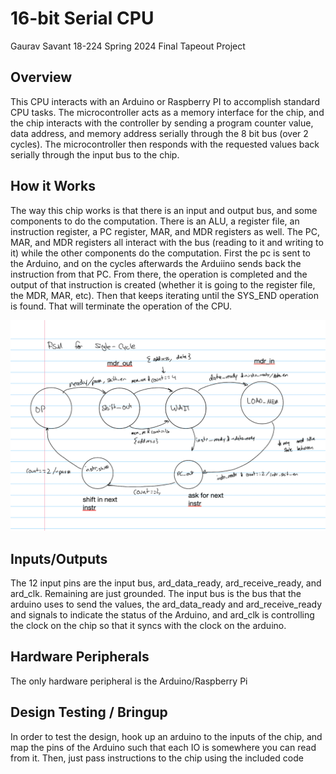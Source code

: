 # 16-bit Serial CPU
Gaurav Savant
18-224 Spring 2024 Final Tapeout Project

## Overview
This CPU interacts with an Arduino or Raspberry PI to accomplish standard CPU tasks. The microcontroller acts as a memory interface for the chip, and the chip interacts with the controller by sending a program counter value, data address, and memory address serially through the 8 bit bus (over 2 cycles). The microcontroller then responds with the requested values back serially through the input bus to the chip.
## How it Works
The way this chip works is that there is an input and output bus, and some components to do the computation. There is an ALU, a register file, an instruction register, a PC register, MAR, and MDR registers as well. The PC, MAR, and MDR registers all interact with the bus (reading to it and writing to it) while the other components do the computation. First the pc is sent to the Arduino, and on the cycles afterwards the Arduiino sends back the instruction from that PC. From there, the operation is completed and the output of that instruction is created (whether it is going to the register file, the MDR, MAR, etc). Then that keeps iterating until the SYS_END operation is found. That will terminate the operation of the CPU. 

![](images/image2.png)


## Inputs/Outputs
The 12 input pins are the input bus, ard_data_ready, ard_receive_ready, and ard_clk. Remaining are just grounded. The input bus is the bus that the arduino uses to send the values, the ard_data_ready and ard_receive_ready and signals to indicate the status of the Arduino, and ard_clk is controlling the clock on the chip so that it syncs with the clock on the arduino.
## Hardware Peripherals
The only hardware peripheral is the Arduino/Raspberry Pi
## Design Testing / Bringup
In order to test the design, hook up an arduino to the inputs of the chip, and map the pins of the Arduino such that each IO is somewhere you can read from it. Then, just pass instructions to the chip using the included code
